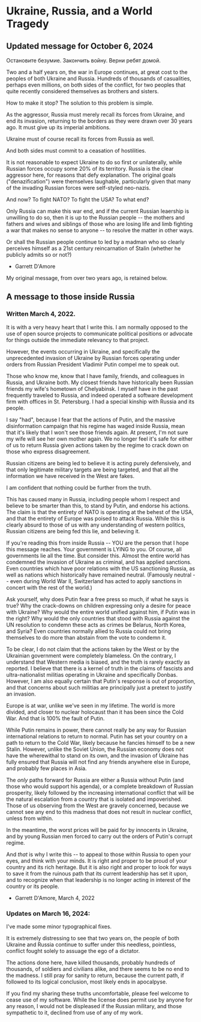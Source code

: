 # Ukraine, Russia, and a World Tragedy

## Updated message for October 6, 2024

Остановите безумие. Закончить войну. Верни ребят домой.

Two and a half years on, the war in Europe continues, at great cost to the peoples of both
Ukraine and Russia. Hundreds of thousands of casualities, perhaps even millions, on both
sides of the conflict, for two peoples that quite recently considered themselves as brothers and sisters.

How to make it stop? The solution to this problem is simple.

As the aggressor, Russia must merely recall its forces from Ukraine, and end its
invasion, returning to the borders as they were drawn over 30 years ago. It must give
up its imperial ambitions.

Ukraine must of course recall its forces from Russia as well.

And both sides must commit to a ceasation of hostilities.

It is not reasonable to expect Ukraine to do so first or unilaterally, while Russian forces
occupy some 20% of its territory. Russia is the clear aggressor here, for reasons that defy
explanation. The original goals ("denazification") were themselves laughable, particularly given
that many of the invading Russian forces were self-styled neo-nazis.

And now? To fight NATO?
To fight the USA? To what end?

Only Russia can make this war end, and if the current Russian leaership is unwilling to
do so, then it is up to the Russian people -- the mothers and fathers and wives and
siblings of those who are losing life and limb fighting a war that makes no sense to anyone
-- to resolve the matter in other ways.

Or shall the Russian people continue to led by a madman who so clearly perceives
himself as a 21st century reincarnation of Stalin (whether he publicly admits so or not?)

- Garrett D'Amore

My original message, from over two years ago, is retained below.

## A message to those inside Russia

### Written March 4, 2022.

It is with a very heavy heart that I write this. I am normally opposed to the use of open source
projects to communicate political positions or advocate for things outside the immediate relevancy
to that project.

However, the events occurring in Ukraine, and specifically the unprecedented invasion of Ukraine by
Russian forces operating under orders from Russian President Vladimir Putin compel me to speak out.

Those who know me, know that I have family, friends, and colleagues in Russia, and Ukraine both. My closest friends
have historically been Russian friends my wife's hometown of Chelyabinsk. I myself have in the past
frequently traveled to Russia, and indeed operated a software development firm with offices in St. Petersburg.
I had a special kinship with Russia and its people.

I say "had", because I fear that the actions of Putin, and the massive disinformation campaign that his regime
has waged inside Russia, mean that it's likely that I won't see those friends again. At present, I'm not sure
my wife will see her own mother again. We no longer feel it's safe for either of us to return Russia given
actions taken by the regime to crack down on those who express disagreement.

Russian citizens are being led to believe it is acting purely defensively, and that only legitimate military
targets are being targeted, and that all the information we have received in the West are fakes.

I am confident that nothing could be further from the truth.

This has caused many in Russia, including people whom I respect and believe to be smarter than this, to
stand by Putin, and endorse his actions. The claim is that the entirety of NATO is operating at the behest
of the USA, and that the entirety of Europe was poised to attack Russia. While this is clearly absurd to those
of us with any understanding of western politics, Russian citizens are being fed this lie, and believing it.

If you're reading this from inside Russia -- YOU are the person that I hope this message reaches. Your
government is LYING to you. Of course, all governments lie all the time. But consider this. Almost the
entire world has condemned the invasion of Ukraine as criminal, and has applied sanctions. Even countries
which have poor relations with the US sanctioning Russia, as well as nations which historically have remained
neutral. (Famously neutral -- even during World War II, Switzerland has acted to apply sanctions in
concert with the rest of the world.)

Ask yourself, why does Putin fear a free press so much, if what he says is true? Why the crack-downs on
children expressing only a desire for peace with Ukraine? Why would the entire world unified against him,
if Putin was in the right? Why would the only countries that stood with Russia against
the UN resolution to condemn these acts as crimes be Belarus, North Korea, and Syria? Even countries normally
allied to Russia could not bring themselves to do more than abstain from the vote to condemn it.

To be clear, I do not claim that the actions taken by the West or by the Ukrainian government were completely
blameless. On the contrary, I understand that Western media is biased, and the truth is rarely exactly
as reported. I believe that there is a kernel of truth in the claims of fascists and ultra-nationalist
militias operating in Ukraine and specifically Donbas. However, I am also equally certain that Putin's
response is out of proportion, and that concerns about such militias are principally just a pretext to justify
an invasion.

Europe is at war, unlike we've seen in my lifetime. The world is more divided, and closer to nuclear holocaust
than it has been since the Cold War. And that is 100% the fault of Putin.

While Putin remains in power, there cannot really be any way for Russian international relations to return
to normal. Putin has set your country on a path to return to the Cold War, likely because he fancies himself
to be a new Stalin. However, unlike the Soviet Union, the Russian economy does not have the wherewithal to
stand on its own, and the invasion of Ukraine has fully ensured that Russia will not find any friends anywhere
else in Europe, and probably few places in Asia.

The _only_ paths forward for Russia are either a Russia without Putin (and those who would support his agenda),
or a complete breakdown of Russian prosperity, likely followed by the increasing international conflict that will
be the natural escalation from a country that is isolated and impoverished. Those of us observing from the West are
gravely concerned, because we cannot see any end to this madness that does not result in nuclear conflict,
unless from within.

In the meantime, the worst prices will be paid for by innocents in Ukraine, and by young Russian men
forced to carry out the orders of Putin's corrupt regime.

And _that_ is why I write this -- to appeal to those within Russia to open your eyes, and think with
your minds. It is right and proper to be proud of your country and its rich heritage. But it is also
right and proper to look for ways to save it from the ruinous path that its current leadership has set it upon,
and to recognize when that leadership is no longer acting in interest of the country or its people.

- Garrett D'Amore, March 4, 2022

### Updates on March 16, 2024:

I've made some minor typographical fixes.

It is extremely distressing to see that two years on, the
people of both Ukraine and Russia continue to suffer under this needless, pointless, conflict fought solely to assuage
the ego of a dictator.

The actions done here, have killed thousands, probably hundreds of thousands, of soldiers and civilians alike, and there seems to be no end to the madness. I still pray for sanity to return, because the current path, if followed
to its logical conclusion, most likely ends in apocalpyse.

If you find my sharing these truths uncomfortable, please feel welcome to cease use of my software. While the license does permit use by anyone for any reason, I would not be displeased if the Russian military, and those sympathetic to it, declined from use of any of my work.
